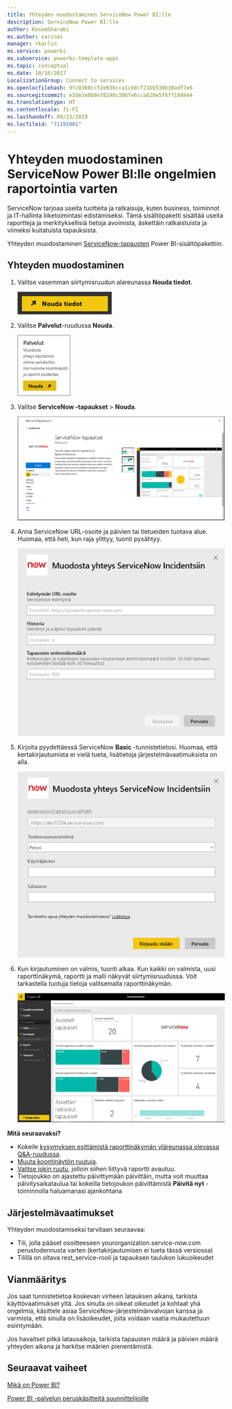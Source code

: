 ```yaml
---
title: Yhteyden muodostaminen ServiceNow Power BI:lle
description: ServiceNow Power BI:lle
author: KesemSharabi
ms.author: sarinas
manager: rkarlin
ms.service: powerbi
ms.subservice: powerbi-template-apps
ms.topic: conceptual
ms.date: 10/16/2017
LocalizationGroup: Connect to services
ms.openlocfilehash: 9fc0360ccf2e036cca1c68cf21bb538b30adf7e6
ms.sourcegitcommit: e2de2e8b8e78240c306fe6cca820e5f6ff188944
ms.translationtype: HT
ms.contentlocale: fi-FI
ms.lasthandoff: 09/23/2019
ms.locfileid: "71191001"
---
```

# <a name="connect-to-servicenow-with-power-bi-for-incident-reporting"></a>Yhteyden muodostaminen ServiceNow Power BI:lle ongelmien raportointia varten
ServiceNow tarjoaa useita tuotteita ja ratkaisuja, kuten business, toiminnot ja IT-hallinta liiketoimintasi edistämiseksi. Tämä sisältöpaketti sisältää useita raportteja ja merkityksellisiä tietoja avoimista, äskettäin ratkaistuista ja viimeksi kuitatuista tapauksista.  

Yhteyden muodostaminen [ServiceNow-tapausten](https://app.powerbi.com/getdata/services/servicenow) Power BI-sisältöpakettiin.

## <a name="how-to-connect"></a>Yhteyden muodostaminen
1. Valitse vasemman siirtymisruudun alareunassa **Nouda tiedot**.
   
   ![](media/service-connect-to-servicenow/pbi_getdata.png) 
2. Valitse **Palvelut**-ruudussa **Nouda**.
   
   ![](media/service-connect-to-servicenow/pbi_getservices.png) 
3. Valitse **ServiceNow -tapaukset** \> **Nouda**.
   
   ![](media/service-connect-to-servicenow/connect.png)
4. Anna ServiceNow URL-osoite ja päivien tai tietueiden tuotava alue. Huomaa, että heti, kun raja ylittyy, tuonti pysähtyy.
   
   ![](media/service-connect-to-servicenow/params.png)
5. Kirjoita pyydettäessä ServiceNow **Basic** -tunnistetietosi. Huomaa, että kertakirjautumista ei vielä tueta, lisätietoja järjestelmävaatimuksista on alla.
   
   ![](media/service-connect-to-servicenow/creds.png)
6. Kun kirjautuminen on valmis, tuonti alkaa. Kun kaikki on valmista, uusi raporttinäkymä, raportti ja malli näkyvät siirtymisruudussa. Voit tarkastella tuotuja tietoja valitsemalla raporttinäkymän.
   
    ![](media/service-connect-to-servicenow/dashboard.png)

**Mitä seuraavaksi?**

* Kokeile [kysymyksen esittämistä raporttinäkymän yläreunassa olevassa Q&A-ruudussa](consumer/end-user-q-and-a.md).
* [Muuta koontinäytön ruutuja](service-dashboard-edit-tile.md).
* [Valitse jokin ruutu](consumer/end-user-tiles.md), jolloin siihen liittyvä raportti avautuu.
* Tietojoukko on ajastettu päivittymään päivittäin, mutta voit muuttaa päivitysaikataulua tai kokeilla tietojoukon päivittämistä **Päivitä nyt** -toiminnolla haluamanasi ajankohtana

## <a name="system-requirements"></a>Järjestelmävaatimukset
Yhteyden muodostamiseksi tarvitaan seuraavaa:  

* Tili, jolla pääset osoitteeseen yourorganization.service-now.com perustodennusta varten (kertakirjautumisen ei tueta tässä versiossa)  
* Tilillä on oltava rest_service-rooli ja tapauksen taulukon lukuoikeudet  

## <a name="troubleshooting"></a>Vianmääritys
Jos saat tunnistetietoa koskevan virheen latauksen aikana, tarkista käyttövaatimukset yltä. Jos sinulla on oikeat oikeudet ja kohtaat yhä ongelmia, käsittele asiaa ServiceNow-järjestelmänvalvojan kanssa ja varmista, että sinulla on lisäoikeudet, joita voidaan vaatia mukautettuun esiintymään.

Jos havaitset pitkä latausaikoja, tarkista tapausten määrä ja päivien määrä yhteyden aikana ja harkitse määrien pienentämistä.

## <a name="next-steps"></a>Seuraavat vaiheet
[Mikä on Power BI?](power-bi-overview.md)

[Power BI -palvelun peruskäsitteitä suunnittelijoille](service-basic-concepts.md)


